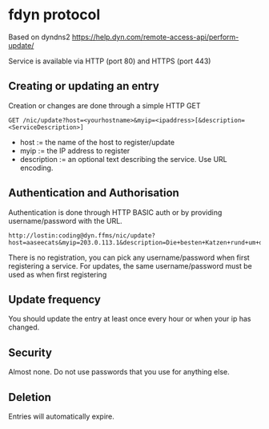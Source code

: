 # fdyn protocol

Based on dyndns2 https://help.dyn.com/remote-access-api/perform-update/

Service is available via HTTP (port 80) and HTTPS (port 443)

## Creating or updating an entry

Creation or changes are done through a simple HTTP GET
```
GET /nic/update?host=<yourhostname>&myip=<ipaddress>[&description=<ServiceDescription>]
```
* host := the name of the host to register/update
* myip := the IP address to register
* description := an optional text describing the service. Use URL encoding.

## Authentication and Authorisation
Authentication is done through HTTP BASIC auth or by providing username/password with the URL.

```
http://lostin:coding@dyn.ffms/nic/update?host=aaseecats&myip=203.0.113.1&description=Die+besten+Katzen+rund+um+den+Aasee%21
```

There is no registration, you can pick any username/password when first registering a service. 
For updates, the same username/password must be used as when first registering

## Update frequency
You should update the entry at least once every hour or when your ip has changed.


## Security
Almost none. Do not use passwords that you use for anything else.

## Deletion
Entries will automatically expire. 
